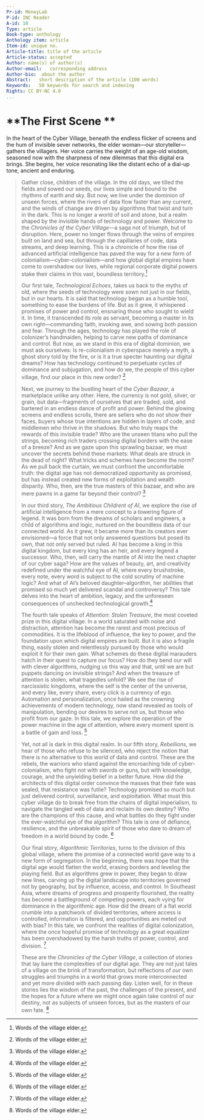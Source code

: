 ```yaml
---
Pr-id: MoneyLab
P-id: INC Reader
A-id: 10
Type: article
Book-type: anthology
Anthology item: article
Item-id: unique no.
Article-title: title of the article
Article-status: accepted
Author: name(s) of author(s)
Author-email:   corresponding address
Author-bio:  about the author
Abstract:   short description of the article (100 words)
Keywords:   50 keywords for search and indexing
Rights: CC BY-NC 4.0
...
```



# **The First Scene **

In the heart of the Cyber Village, beneath the endless flicker of
screens and the hum of invisible sever networks, the elder woman—our
storyteller—gathers the villagers. Her voice carries the weight of an
age-old wisdom, seasoned now with the sharpness of new dilemmas that
this digital era brings. She begins, her voice resonating like the
distant echo of a dial-up tone, ancient and enduring.

> Gather close, children of the village. In the old days, we tilled the
> fields and sowed our seeds, our lives simple and bound to the rhythms
> of earth and sky. But now, we live under the dominion of unseen
> forces, where the rivers of data flow faster than any current, and the
> winds of change are driven by algorithms that twist and turn in the
> dark. This is no longer a world of soil and stone, but a realm shaped
> by the invisible hands of technology and power. Welcome to the
> *Chronicles of the Cyber Village*—a saga not of triumph, but of
> disruption. Here, power no longer flows through the veins of empires
> built on land and sea, but through the capillaries of code, data
> streams, and deep learning. This is a chronicle of how the rise of
> advanced artificial intelligence has paved the way for a new form of
> colonialism—cyber-colonialism—and how global digital empires have come
> to overshadow our lives, while regional corporate digital powers stake
> their claims in this vast, boundless territory.[^1]
>
> Our first tale, *Technological Echoes*, takes us back to the myths of
> old, where the seeds of technology were sown not just in our fields,
> but in our hearts. It is said that technology began as a humble tool,
> something to ease the burdens of life. But as it grew, it whispered
> promises of power and control, ensnaring those who sought to wield it.
> In time, it transcended its role as servant, becoming a master in its
> own right—commanding faith, invoking awe, and sowing both passion and
> fear. Through the ages, technology has played the role of colonizer’s
> handmaiden, helping to carve new paths of dominance and control. But
> now, as we stand in this era of digital dominion, we must ask
> ourselves: Is re-colonialism in cyberspace merely a myth, a ghost
> story told by the fire, or is it a true specter haunting our digital
> dreams? How has technology continued to perpetuate cycles of dominance
> and subjugation, and how do we, the people of this cyber village, find
> our place in this new order? [^2]
>
> Next, we journey to the bustling heart of the *Cyber Bazaar*, a
> marketplace unlike any other. Here, the currency is not gold, silver,
> or grain, but data—fragments of ourselves that are traded, sold, and
> bartered in an endless dance of profit and power. Behind the glowing
> screens and endless scrolls, there are sellers who do not show their
> faces, buyers whose true intentions are hidden in layers of code, and
> middlemen who thrive in the shadows. But who truly reaps the rewards
> of this invisible trade? Who are the unseen titans who pull the
> strings, becoming rich traders crossing digital borders with the ease
> of a breeze? And as we gaze upon this sprawling bazaar, we must
> uncover the secrets behind these markets: What deals are struck in the
> dead of night? What tricks and schemes have become the norm? As we
> pull back the curtain, we must confront the uncomfortable truth: the
> digital age has not democratized opportunity as promised, but has
> instead created new forms of exploitation and wealth disparity. Who,
> then, are the true masters of this bazaar, and who are mere pawns in a
> game far beyond their control? [^3]
>
> In our third story, *The Ambitious Childrent of AI*, we explore the
> rise of artificial intelligence from a mere concept to a towering
> figure of legend. It was born from the dreams of scholars and
> engineers, a child of algorithms and logic, nurtured on the boundless
> data of our connected world. As it grew, it became more than its
> creators ever envisioned—a force that not only answered questions but
> posed its own, that not only served but ruled. AI has become a king in
> this digital kingdom, but every king has an heir, and every legend a
> successor. Who, then, will carry the mantle of AI into the next
> chapter of our cyber saga? How are the values of beauty, art, and
> creativity redefined under the watchful eye of AI, where every
> brushstroke, every note, every word is subject to the cold scrutiny of
> machine logic? And what of AI’s beloved daughter–algorithm, her
> abilities that promised so much yet delivered scandal and controversy?
> This tale delves into the heart of ambition, legacy, and the
> unforeseen consequences of unchecked technological growth.[^4]
>
> The fourth tale speaks of *Attention: Stolen Treasure*, the most
> coveted prize in this digital village. In a world saturated with noise
> and distraction, attention has become the rarest and most precious of
> commodities. It is the lifeblood of influence, the key to power, and
> the foundation upon which digital empires are built. But it is also a
> fragile thing, easily stolen and relentlessly pursued by those who
> would exploit it for their own gain. What schemes do these digital
> marauders hatch in their quest to capture our focus? How do they bend
> our will with clever algorithms, nudging us this way and that, until
> we are but puppets dancing on invisible strings? And when the treasure
> of attention is stolen, what tragedies unfold? We see the rise of
> narcissistic kingdoms, where the self is the center of the universe,
> and every like, every share, every click is a currency of ego.
> Automation and personalization, once hailed as the crowning
> achievements of modern technology, now stand revealed as tools of
> manipulation, bending our desires to serve not us, but those who
> profit from our gaze. In this tale, we explore the operation of the
> power machine in the age of attention, where every moment spent is a
> battle of gain and loss. [^5]
>
> Yet, not all is dark in this digital realm. In our fifth story,
> *Rebellions*, we hear of those who refuse to be silenced, who reject
> the notion that there is no alternative to this world of data and
> control. These are the rebels, the warriors who stand against the
> encroaching tide of cyber-colonialism, who fight not with swords or
> guns, but with knowledge, courage, and the unyielding belief in a
> better future. How did the architects of this digital order convince
> the masses that their fate was sealed, that resistance was futile?
> Technology promised so much but just delivered control, surveillance,
> and exploitation. What must this cyber village do to break free from
> the chains of digital imperialism, to navigate the tangled web of data
> and reclaim its own destiny? Who are the champions of this cause, and
> what battles do they fight under the ever-watchful eye of the
> algorithm? This tale is one of defiance, resilience, and the
> unbreakable spirit of those who dare to dream of freedom in a world
> bound by code. [^6]
>
> Our final story, *Algorithmic Territories*, turns to the division of
> this global village, where the promise of a connected world gave way
> to a new form of segregation. In the beginning, there was hope that
> the digital age would flatten the world, erasing borders and leveling
> the playing field. But as algorithms grew in power, they began to draw
> new lines, carving up the digital landscape into territories governed
> not by geography, but by influence, access, and control. In Southeast
> Asia, where dreams of progress and prosperity flourished, the reality
> has become a battleground of competing powers, each vying for
> dominance in the algorithmic age. How did the dream of a flat world
> crumble into a patchwork of divided territories, where access is
> controlled, information is filtered, and opportunities are meted out
> with bias? In this tale, we confront the realities of digital
> colonization, where the once hopeful promise of technology as a great
> equalizer has been overshadowed by the harsh truths of power, control,
> and division. [^7]
>
> These are the *Chronicles of the Cyber Village*, a collection of
> stories that lay bare the complexities of our digital age. They are
> not just tales of a village on the brink of transformation, but
> reflections of our own struggles and triumphs in a world that grows
> more interconnected and yet more divided with each passing day. Listen
> well, for in these stories lies the wisdom of the past, the challenges
> of the present, and the hopes for a future where we might once again
> take control of our destiny, not as subjects of unseen forces, but as
> the masters of our own fate. [^8]

[^1]: Words of the village elder.

[^2]: Words of the village elder.

[^3]: Words of the village elder.

[^4]: Words of the village elder.

[^5]: Words of the village elder.

[^6]: Words of the village elder.

[^7]: Words of the village elder.

[^8]: Words of the village elder.

